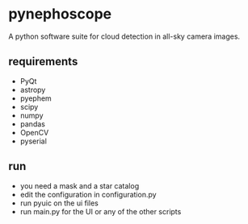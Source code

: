 # pynephoscope
A python software suite for cloud detection in all-sky camera images.

## requirements

- PyQt
- astropy
- pyephem
- scipy
- numpy
- pandas
- OpenCV
- pyserial

## run

- you need a mask and a star catalog
- edit the configuration in configuration.py
- run pyuic on the ui files
- run main.py for the UI or any of the other scripts
